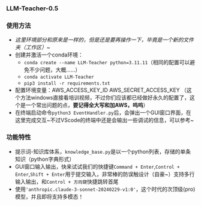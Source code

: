 ### LLM-Teacher-0.5

### 使用方法
- *这里环境部分和原来是一样的，但是还是要再操作一下，毕竟是一个新的文件夹（工作区）~*
- 创建并激活一个conda环境：
    - ```conda create --name LLM-Teacher python=3.11.11```（相同的配置可以避免不少问题，大概……）
    - ```conda activate LLM-Teacher```
    - ```pip3 install -r requirements.txt```
- 配置环境变量：AWS_ACCESS_KEY_ID AWS_SECRET_ACCESS_KEY （这个方法windows直接看培训视频，不过你们应该都已经做好永久的配置了，这个是一个常出问题的点，**要记得全大写和加AWS，呜呜**）
- 在终端启动命令```python3 EventHandler.py```后，会弹出一个GUI窗口界面，在这里完成交互~不过VScode的终端中还是会输出一些调试的信息，可以参考~

### 功能特性
- 提示词-知识库体系，`knowledge_base.py`是以一个python列表，存储的单条知识（python字典形式）
- GUI窗口输入输出，快来试试我们的快捷键`Command + Enter`,`Control + Enter`,`Shift + Enter`用于提交输入，非常棒的防误触设计（自豪~）支持多行输入输出，和`Control + 方向键`快捷跳转首尾
- 使用`'anthropic.claude-3-sonnet-20240229-v1:0'`，这个时代的次顶级(pro)模型，并且即将支持多模态！